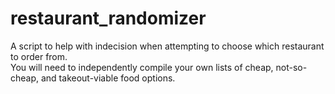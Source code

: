 # restaurant_randomizer
A script to help with indecision when attempting to choose which restaurant to order from. \
You will need to independently compile your own lists of cheap, not-so-cheap, and takeout-viable food options.
